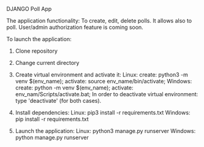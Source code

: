DJANGO Poll App

The application functionality:
To create, edit, delete polls. It allows also to poll. 
User/admin authorization feature is coming soon.

To launch the application:
1. Clone repository
2. Change current directory
3. Create virtual environment and activate it: 
	Linux: 		create: python3 -m venv $(env_name); activate:  source env_name/bin/activate;
	Windows:	create: python -m venv $(env_name); activate: env_nam/Scripts/activate.bat;
In order to deactivate virtual environment: type 'deactivate' (for both cases).
4. Install dependencies:
	Linux: 		pip3 install -r requirements.txt
	Windows: 	pip install -r requirements.txt
	
5. Launch the application:
	Linux: 		python3 manage.py runserver
	Windows: 	python manage.py runserver
